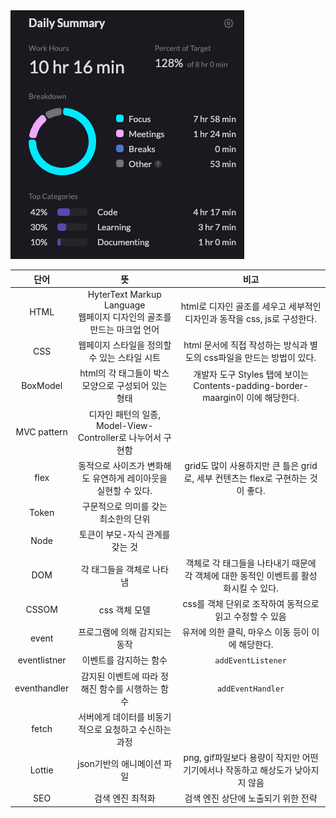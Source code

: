 <img src="/Tracking_Time/1_Jan/250130.png">

|      단어      |                           뜻                            |                               비고                               |
|:------------:|:------------------------------------------------------:|:--------------------------------------------------------------:|
|     HTML     | HyterText Markup Language<br/>웹페이지 디자인의 골조를 만드는 마크업 언어 |         html로 디자인 골조를 세우고 세부적인 디자인과 동작을 css, js로 구성한다.         |
|     CSS      |               웹페이지 스타일을 정의할 수 있는 스타일 시트                |          html 문서에 직접 작성하는 방식과 별도의 css파일을 만드는 방법이 있다.           |
|   BoxModel   |            html의 각 태그들이 박스 모양으로 구성되어 있는 형태             | 개발자 도구 Styles 탭에 보이는 Contents-padding-border-maargin이 이에 해당한다. |
| MVC pattern  |      디자인 패턴의 일종, Model-View-Controller로 나누어서 구현함       |                                                                |
|     flex     |          동적으로 사이즈가 변화해도 유연하게 레이아웃을 실현할 수 있다.           |      grid도 많이 사용하지만 큰 틀은 grid로, 세부 컨텐츠는 flex로 구현하는 것이 좋다.      |
|    Token     |                  구문적으로 의미를 갖는 최소한의 단위                  |                                                                |
|     Node     |                   토큰이 부모-자식 관계를 갖는 것                   |                                                                |
|     DOM      |                     각 태그들을 객체로 나타냄                     |       객체로 각 태그들을 나타내기 때문에 각 객체에 대한 동적인 이벤트를 활성화시킬 수 있다.        |
|    CSSOM     |                       css 객체 모델                        |               css를 객체 단위로 조작하여 동적으로 읽고 수정할 수 있음                |
|    event     |                    프로그램에 의해 감지되는 동작                    |                 유저에 의한 클릭, 마우스 이동 등이 이에 해당한다.                  |
| eventlistner |                      이벤트를 감지하는 함수                      |                     ```addEventListener```                     |
| eventhandler |              감지된 이벤트에 따라 정해진 함수를 시행하는 함수               |                     ```addEventHandler```                      |
|    fetch     |             서버에게 데이터를 비동기적으로 요청하고 수신하는 과정              |                                                                |
|    Lottie    |                    json기반의 애니메이션 파일                    |        png, gif파일보다 용량이 작지만 어떤 기기에서나 작동하고 해상도가 낮아지지 않음         |
|     SEO      |                       검색 엔진 최적화                        |                      검색 엔진 상단에 노출되기 위한 전략                      |